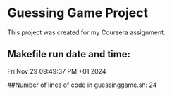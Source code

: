 # Guessing Game Project
This project was created for my Coursera assignment.
 
## Makefile run date and time:
Fri Nov 29 09:49:37 PM +01 2024
 
##Number of lines of code in guessinggame.sh:
24
